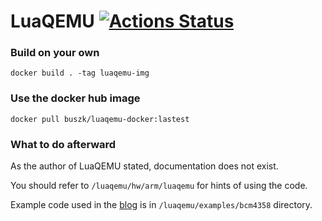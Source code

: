 # LuaQEMU [![Actions Status](https://github.com/buszk/docker-files/workflows/luaqemu-docker/badge.svg)](https://github.com/buszk/docker-files/actions)

### Build on your own
`docker build . -tag luaqemu-img`

### Use the docker hub image
`docker pull buszk/luaqemu-docker:lastest`

### What to do afterward
As the author of LuaQEMU stated, documentation does not exist. 

You should refer to `/luaqemu/hw/arm/luaqemu` for hints of using the code.

Example code used in the [blog](https://comsecuris.com/blog/posts/luaqemu_bcm_wifi/) is in `/luaqemu/examples/bcm4358` directory.
